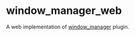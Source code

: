 # window_manager_web

A web implementation of [window_manager](https://github.com/leanflutter/window_manager) plugin.
